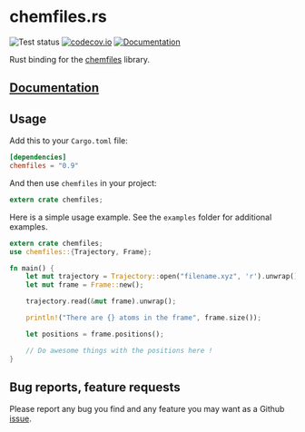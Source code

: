 # chemfiles.rs

![Test status](https://github.com/chemfiles/chemfiles.rs/workflows/Test/badge.svg)
[![codecov.io](https://codecov.io/github/chemfiles/chemfiles.rs/coverage.svg?branch=master)](https://codecov.io/github/chemfiles/chemfiles.rs?branch=master)
[![Documentation](https://img.shields.io/badge/docs-latest-brightgreen.svg)](http://chemfiles.org/chemfiles.rs/)

Rust binding for the [chemfiles](https://github.com/chemfiles/chemfiles)
library.

## [Documentation](http://chemfiles.org/chemfiles.rs/)

## Usage

Add this to your `Cargo.toml` file:

```toml
[dependencies]
chemfiles = "0.9"
```

And then use `chemfiles` in your project:

```rust
extern crate chemfiles;
```

Here is a simple usage example. See the `examples` folder for additional
examples.

```rust
extern crate chemfiles;
use chemfiles::{Trajectory, Frame};

fn main() {
    let mut trajectory = Trajectory::open("filename.xyz", 'r').unwrap();
    let mut frame = Frame::new();

    trajectory.read(&mut frame).unwrap();

    println!("There are {} atoms in the frame", frame.size());

    let positions = frame.positions();

    // Do awesome things with the positions here !
}
```

## Bug reports, feature requests

Please report any bug you find and any feature you may want as a Github [issue].

[issue]: https://github.com/chemfiles/chemfiles.rs/issues/new
